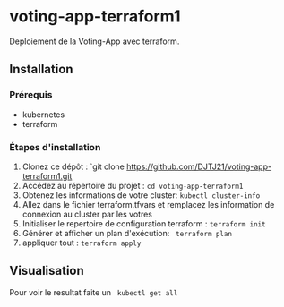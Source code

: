 # voting-app-terraform1

Deploiement de la Voting-App avec terraform.

## Installation

### Prérequis
- kubernetes
- terraform

### Étapes d'installation
1. Clonez ce dépôt : `git clone https://github.com/DJTJ21/voting-app-terraform1.git
2. Accédez au répertoire du projet : `cd voting-app-terraform1`
3. Obtenez les informations de votre cluster: ` kubectl cluster-info `
4. Allez dans le fichier terraform.tfvars et remplacez les information de connexion au cluster par les votres
5. Initialiser le repertoire de configuration terraform : `terraform init`
6. Générer et afficher un plan d'exécution: ` terraform plan`
7. appliquer tout : `terraform apply`
## Visualisation

Pour voir le resultat faite un ` kubectl get all`
